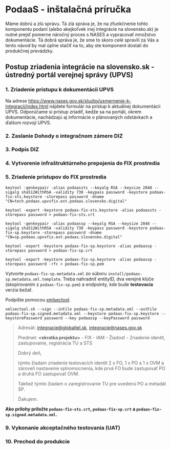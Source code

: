 # PodaaS - inštalačná príručka

Máme dobrú a zlú správu. Tá zlá správa je, že na zfunkčnenie tohto komponentu podaní (alebo akejkoľvek inej integrácie na slovensko.sk) je nutné prejsť pomerne náročný proces s NASES a vypracovať množstvo dokumentácie. Tá dobrá správa je, že sme to skoro celé spravili za Vás a tento návod by mal úplne stačiť na to, aby ste komponent dostali do produkčnej prevádzky.

## Postup zriadenia integrácie na slovensko.sk - ústredný portál verejnej správy (UPVS)

### 1. Zriadenie prístupu k dokumentácii UPVS

   Na adrese https://www.nases.gov.sk/sluzby/usmernenie-k-integracii/index.html nájdete formulár na prístup k aktuálnej dokumentácii UPVS. Odporúčame si prístup zriadiť, kedže sa na portáli, okrem dokumentácie, nachádzajú aj informácie o plánovaných odstávkach a ďalšom rozvoji UPVS.

### 2. Zaslanie Dohody o integračnom zámere DIZ 

### 3. Podpis DIZ

### 4. Vytvorenie infraštruktúrneho prepojenia do FIX prostredia

### 5. Zriadenie prístupov do FIX prostredia

`keytool -genkeypair -alias podaassts --keyalg RSA --keysize 2048 --sigalg sha512WithRSA -validity 730 -keypass password -keystore podaas-fix-sts.keystore -storepass password -dname "CN=tech.podaas.upvsfix.ext.podaas.slovensko.digital"`

`keytool -export -keystore podaas-fix-sts.keystore -alias podaassts -storepass password > podaas-fix-sts.crt`

`keytool -genkeypair -alias podaassp --keyalg RSA --keysize 2048 --sigalg sha512WithRSA -validity 730 -keypass password -keystore podaas-fix-sp.keystore -storepass password -dname "CN=sp.podaas.upvsfix.ext.podaas.slovensko.digital"`

`keytool -export -keystore podaas-fix-sp.keystore -alias podaassp -storepass password > podaas-fix-sp.crt`

`keytool -export -keystore podaas-fix-sp.keystore -alias podaassp -storepass password -rfc > podaas-fix-sp.pem`

Vytvorte `podaas-fix-sp.metadata.xml` zo súboru `install/podaas-sp.metadata.xml.template`. Treba nahradniť entityID, dva verejné klúče (skopírovaním z `podaas-fix-sp.pem`) a endpointy, kde bude **testovacia** verzia bežať.

Podpíšte pomocou [xmlsectool](http://shibboleth.net/downloads/tools/xmlsectool/latest/).

`xmlsectool.sh --sign --inFile podaas-fix-sp.metadata.xml --outFile podaas-fix-sp.signed.metadata.xml --keystore podaas-fix-sp.keystore --keystorePassword password --key podaassp --keyPassword password`


> Adresát: integracie@globaltel.sk, integracie@nases.gov.sk
>
> Predmet: **&lt;skratka projektu&gt;** - FIX - IAM - Žiadosť - Zriadenie identít, zastupovanie, registrácia TU a STS
> 
> Dobrý deň,
> 
> týmto žiadam zriadenie testovacích identít 2 x FO, 1 x PO a 1 x OVM a zároveň nastavenie splnomocnenia, kde prvá FO bude zastupovať PO a druhá FO zastupovať OVM.
>
> Taktiež týmto žiadam o zaregistrovanie TU pre uvedenú PO a metadát SP.
> 
> Ďakujem.

**Ako prílohy priložte `podaas-fix-sts.crt`, `podaas-fix-sp.crt` a `podaas-fix-sp.signed.metadata.xml`.**


### 9. Vykonanie akceptačného testovania (UAT)

### 10. Prechod do produkcie
